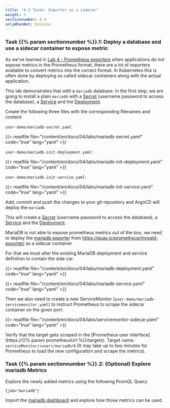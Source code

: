 ```yaml
---
title: "4.3 Tasks: Exporter as a sidecar"
weight: 3
sectionnumber: 4.3
onlyWhenNot: baloise
---
```


### Task {{% param sectionnumber %}}.1: Deploy a database and use a sidecar container to expose metric

As we've learned in [Lab 4 - Prometheus exporters](../../../04/) when applications do not expose metrics in the Prometheus format, there are a lot of exporters available to convert metrics into the correct format. In Kubernetes this is often done by deploying so called sidecar containers along with the actual application.

This lab demonstrates that with a `mariadb` database. In the first step, we are going to install a plain `mariadb` with a [Secret](https://kubernetes.io/docs/concepts/configuration/secret/) (username password to access the database), a [Service](https://kubernetes.io/docs/concepts/services-networking/service/) and the [Deployment](https://kubernetes.io/docs/concepts/workloads/controllers/deployment/).

Create the following three files with the corresponding filenames and content:

`user-demo/mariadb-secret.yaml`:

{{< readfile file="/content/en/docs/04/labs/mariadb-secret.yaml" code="true" lang="yaml" >}}

`user-demo/mariadb-init-deployment.yaml`:

{{< readfile file="/content/en/docs/04/labs/mariadb-init-deployment.yaml" code="true" lang="yaml" >}}

`user-demo/mariadb-init-service.yaml`:

{{< readfile file="/content/en/docs/04/labs/mariadb-init-service.yaml" code="true" lang="yaml" >}}

Add, commit and push the changes to your git repository and ArgoCD will deploy the `mariadb`.

This will create a [Secret](https://kubernetes.io/docs/concepts/configuration/secret/) (username password to access the database), a [Service](https://kubernetes.io/docs/concepts/services-networking/service/) and the [Deployment](https://kubernetes.io/docs/concepts/workloads/controllers/deployment/).

MariaDB is not able to expose prometheus metrics out of the box, we need to deploy the [mariadb exporter](https://github.com/prometheus/mysqld_exporter) from <https://quay.io/prometheus/mysqld-exporter/> as a sidecar container

For that we must alter the existing MariaDB deployment and service definition to contain the side car.

{{< readfile file="/content/en/docs/04/labs/mariadb-deployment.yaml" code="true" lang="yaml" >}}

{{< readfile file="/content/en/docs/04/labs/mariadb-service.yaml" code="true" lang="yaml" >}}

Then we also need to create a new ServiceMonitor (`user-demo/mariadb-servicemonitor.yaml`) to instruct Prometheus to scrape the sidecar container on the given port:

{{< readfile file="/content/en/docs/04/labs/servicemonitor-sidecar.yaml" code="true" lang="yaml" >}}

Verify that the target gets scraped in the [Prometheus user interface](https://{{% param prometheusUrl %}}/targets). Target name: `serviceMonitor/<user>/mariadb/0` (It may take up to two minutes for Prometheus to load the new configuration and
scrape the metrics).


### Task {{% param sectionnumber %}}.2: (Optional) Explore mariadb Metrics

Explore the newly added metrics using the following PromQL Query:

```promql
{job="mariadb"}
```

Import the [mariadb dashboard](https://grafana.com/grafana/dashboards/14621-mysql-mariadb-workload/) and explore how those metrics can be used.
